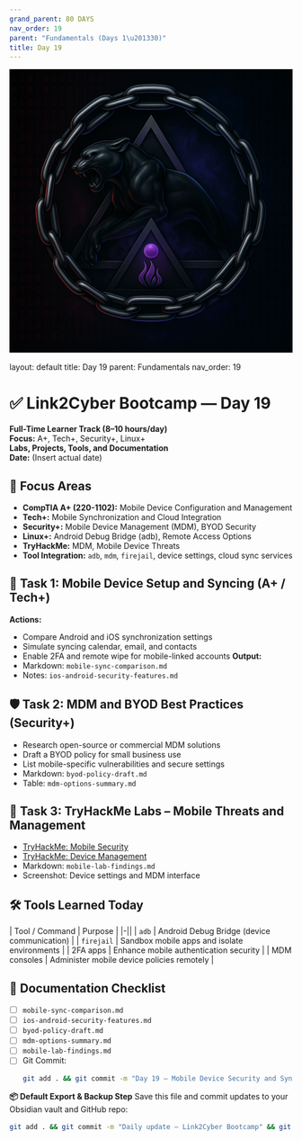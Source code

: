 ```yaml
---
grand_parent: 80 DAYS
nav_order: 19
parent: "Fundamentals (Days 1\u201330)"
title: Day 19
---
```

![Panther Icon](/assets/icons/icon-cyber-panther.png)

layout: default
title: Day 19
parent: Fundamentals
nav_order: 19

# ✅ Link2Cyber Bootcamp — Day 19
**Full-Time Learner Track (8–10 hours/day)**  
**Focus:** A+, Tech+, Security+, Linux+  
**Labs, Projects, Tools, and Documentation**  
**Date:** (Insert actual date)
## 🧩 Focus Areas
- **CompTIA A+ (220-1102):** Mobile Device Configuration and Management  
- **Tech+:** Mobile Synchronization and Cloud Integration  
- **Security+:** Mobile Device Management (MDM), BYOD Security  
- **Linux+:** Android Debug Bridge (adb), Remote Access Options  
- **TryHackMe:** MDM, Mobile Device Threats  
- **Tool Integration:** `adb`, `mdm`, `firejail`, device settings, cloud sync services
## 📱 Task 1: Mobile Device Setup and Syncing (A+ / Tech+)
**Actions:**  
- Compare Android and iOS synchronization settings  
- Simulate syncing calendar, email, and contacts  
- Enable 2FA and remote wipe for mobile-linked accounts
**Output:**  
- Markdown: `mobile-sync-comparison.md`  
- Notes: `ios-android-security-features.md`
## 🛡️ Task 2: MDM and BYOD Best Practices (Security+)
- Research open-source or commercial MDM solutions  
- Draft a BYOD policy for small business use  
- List mobile-specific vulnerabilities and secure settings
- Markdown: `byod-policy-draft.md`  
- Table: `mdm-options-summary.md`
## 🧪 Task 3: TryHackMe Labs – Mobile Threats and Management
- [TryHackMe: Mobile Security](https://tryhackme.com/room/mobilesecurity)  
- [TryHackMe: Device Management](https://tryhackme.com/room/devicemanagement)
- Markdown: `mobile-lab-findings.md`  
- Screenshot: Device settings and MDM interface
## 🛠️ Tools Learned Today
| Tool / Command | Purpose                                        |
|-||
| `adb`          | Android Debug Bridge (device communication)    |
| `firejail`     | Sandbox mobile apps and isolate environments   |
| 2FA apps       | Enhance mobile authentication security         |
| MDM consoles   | Administer mobile device policies remotely     |
## 📁 Documentation Checklist
- [ ] `mobile-sync-comparison.md`  
- [ ] `ios-android-security-features.md`  
- [ ] `byod-policy-draft.md`  
- [ ] `mdm-options-summary.md`  
- [ ] `mobile-lab-findings.md`  
- [ ] Git Commit:
  ```bash
  git add . && git commit -m "Day 19 – Mobile Device Security and Syncing" && git push origin main
  ```
**📦 Default Export & Backup Step**
Save this file and commit updates to your Obsidian vault and GitHub repo:
```bash
git add . && git commit -m "Daily update – Link2Cyber Bootcamp" && git push origin main
```
